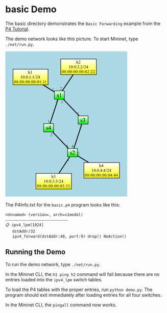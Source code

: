 # basic Demo

The basic directory demonstrates the `Basic Forwarding` example from the [P4 Tutorial](https://github.com/p4lang/tutorials/tree/master/exercises/basic).

The demo network looks like this picture. To start Mininet, type `./net/run.py`.

![Network Map](net/map.png)

The P4Info.txt for the `basic.p4` program looks like this:

```
<Unnamed> (version=, arch=v1model)
⎯⎯⎯⎯⎯⎯⎯⎯⎯⎯⎯⎯⎯⎯⎯⎯⎯⎯⎯⎯⎯⎯⎯⎯⎯⎯⎯⎯⎯⎯⎯⎯⎯
📋 ipv4_lpm[1024]
   dstAddr/32
   ipv4_forward(dstAddr:48, port:9) drop() NoAction()
```

## Running the Demo

To run the demo network, type `./net/run.py`.

In the Mininet CLI, the `h1 ping h2` command will fail because there are no 
entries loaded into the `ipv4_lpm` switch tables.

To load the P4 tables with the proper entries, run `python demo.py`. The program should
exit immediately after loading entries for all four switches.

In the Mininet CLI, the `pingall` command now works. 
